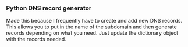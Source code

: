 ### Python DNS record generator

Made this because I frequently have to create and add new DNS records. This allows you to put in the name of the subdomain and then generate records depending on what you need. Just update the dictionary object with the records needed.

